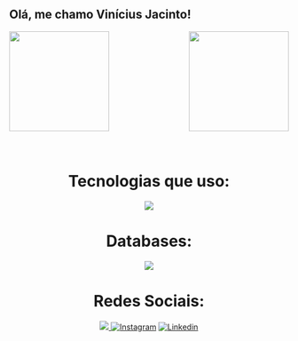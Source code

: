 ## Olá, me chamo Vinícius Jacinto!

<div>
  
  <img  height="180em" src="https://github-readme-stats.vercel.app/api?username=Vinnijds&show_icons=true&theme=react&include_all_commits=true&count_private=true"/>
  <img align="right" height="180em" src="https://github-readme-stats.vercel.app/api/top-langs/?username=Vinnijds&layout=compact&langs_count=16&theme=react"/>
</div>
<br>

<div  align="center"> 
  <div style="display: inline_block"><br>
    <h1 align="center">Tecnologias que uso:</h1>
    <img src="https://skillicons.dev/icons?i=html,css,js,java,php,react,nodejs" />
   </div>
    
  <h1 align="center"> Databases:</h1>
  <img src="https://skillicons.dev/icons?i=mysql,mongodb" />
  
  <h1 align="center">Redes Sociais:</h1>
  
  <a href="mailto:contato.vinnicoder@gmail.com"> <img src="https://img.shields.io/badge/Gmail-D14836?style=for-the-badge&logo=gmail&logoColor=white">
  </a>
  [![Instagram](https://img.shields.io/badge/Instagram-E4405F?style=for-the-badge&logo=instagram&logoColor=white)](https://www.instagram.com/jviinicius)
  [![Linkedin](https://img.shields.io/badge/LinkedIn-0077B5?style=for-the-badge&logo=linkedin&logoColor=white)](https://www.linkedin.com/in/vinicius-j-a62404188/)

</div>

